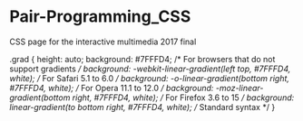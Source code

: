 # Pair-Programming_CSS
CSS page for the interactive multimedia 2017 final

.grad {
    height: auto;
  background: #7FFFD4; /* For browsers that do not support gradients */
  background: -webkit-linear-gradient(left top, #7FFFD4, white); /* For Safari 5.1 to 6.0 */
  background: -o-linear-gradient(bottom right, #7FFFD4, white); /* For Opera 11.1 to 12.0 */
  background: -moz-linear-gradient(bottom right, #7FFFD4, white); /* For Firefox 3.6 to 15 */
  background: linear-gradient(to bottom right, #7FFFD4, white); /* Standard syntax */
}  
